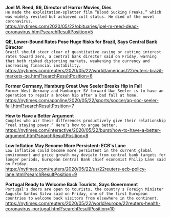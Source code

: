 **Joel M. Reed, 86, Director of Horror Movies, Dies**\
`He made the exploitation-splatter film “Blood Sucking Freaks,” which was widely reviled but achieved cult status. He died of the novel coronavirus.`\
https://nytimes.com/2020/05/22/obituaries/joel-m-reed-dead-coronavirus.html?searchResultPosition=5

**QE, Lower-Bound Rates Pose Huge Risks for Brazil, Says Central Bank Director**\
`Brazil should steer clear of quantitative easing or cutting interest rates toward zero, a central bank director said on Friday, warning that both risked distorting markets, weakening the currency and increasing financial instability.`\
https://nytimes.com/reuters/2020/05/22/world/americas/22reuters-brazil-markets-qe.html?searchResultPosition=6

**Former Germany, Hamburg Great Uwe Seeler Breaks Hip in Fall**\
`Former West Germany and Hamburger SV forward Uwe Seeler is to have an operation to repair a broken hip after a bad fall at home.`\
https://nytimes.com/aponline/2020/05/22/sports/soccer/ap-soc-seeler-fall.html?searchResultPosition=7

**How to Have a Better Argument**\
`Couples who air their differences productively give their relationship “real staying power.” Here’s how to argue better.`\
https://nytimes.com/interactive/2020/05/22/burst/how-to-have-a-better-argument.html?searchResultPosition=8

**Low Inflation May Become More Persistent: ECB's Lane**\
`Low inflation could become more persistent in the current global environment and price growth may deviate from central bank targets for longer periods, European Central Bank chief economist Philip Lane said on Friday.`\
https://nytimes.com/reuters/2020/05/22/us/22reuters-ecb-policy-lane.html?searchResultPosition=9

**Portugal Ready to Welcome Back Tourists, Says Government**\
`Portugal's doors are open to tourists, the country's Foreign Minister Augusto Santos Silva said on Friday, one of the first European countries to welcome back visitors from elsewhere in the continent.`\
https://nytimes.com/reuters/2020/05/22/world/europe/22reuters-health-coronavirus-portugal.html?searchResultPosition=10

